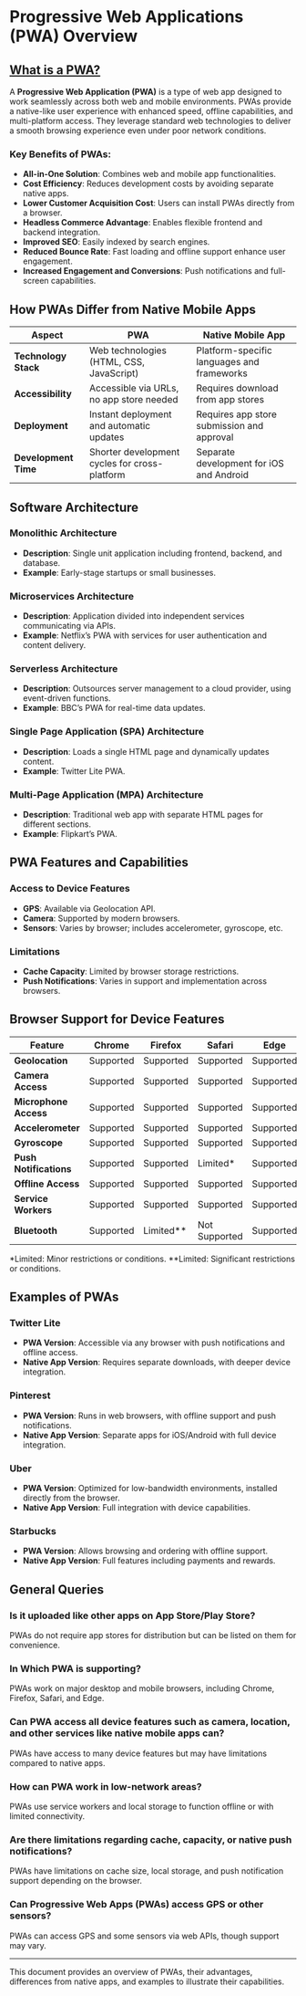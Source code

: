 # Progressive Web Applications (PWA) Overview

## [What is a PWA?](./pwa.md)

A **Progressive Web Application (PWA)** is a type of web app designed to work seamlessly across both web and mobile environments. PWAs provide a native-like user experience with enhanced speed, offline capabilities, and multi-platform access. They leverage standard web technologies to deliver a smooth browsing experience even under poor network conditions.

### Key Benefits of PWAs:
- **All-in-One Solution**: Combines web and mobile app functionalities.
- **Cost Efficiency**: Reduces development costs by avoiding separate native apps.
- **Lower Customer Acquisition Cost**: Users can install PWAs directly from a browser.
- **Headless Commerce Advantage**: Enables flexible frontend and backend integration.
- **Improved SEO**: Easily indexed by search engines.
- **Reduced Bounce Rate**: Fast loading and offline support enhance user engagement.
- **Increased Engagement and Conversions**: Push notifications and full-screen capabilities.

## How PWAs Differ from Native Mobile Apps

| Aspect                | PWA                                            | Native Mobile App                          |
|-----------------------|------------------------------------------------|--------------------------------------------|
| **Technology Stack**  | Web technologies (HTML, CSS, JavaScript)      | Platform-specific languages and frameworks |
| **Accessibility**     | Accessible via URLs, no app store needed      | Requires download from app stores          |
| **Deployment**        | Instant deployment and automatic updates      | Requires app store submission and approval |
| **Development Time**  | Shorter development cycles for cross-platform | Separate development for iOS and Android   |

## Software Architecture

### Monolithic Architecture
- **Description**: Single unit application including frontend, backend, and database.
- **Example**: Early-stage startups or small businesses.

### Microservices Architecture
- **Description**: Application divided into independent services communicating via APIs.
- **Example**: Netflix’s PWA with services for user authentication and content delivery.

### Serverless Architecture
- **Description**: Outsources server management to a cloud provider, using event-driven functions.
- **Example**: BBC’s PWA for real-time data updates.

### Single Page Application (SPA) Architecture
- **Description**: Loads a single HTML page and dynamically updates content.
- **Example**: Twitter Lite PWA.

### Multi-Page Application (MPA) Architecture
- **Description**: Traditional web app with separate HTML pages for different sections.
- **Example**: Flipkart’s PWA.

## PWA Features and Capabilities

### Access to Device Features
- **GPS**: Available via Geolocation API.
- **Camera**: Supported by modern browsers.
- **Sensors**: Varies by browser; includes accelerometer, gyroscope, etc.

### Limitations
- **Cache Capacity**: Limited by browser storage restrictions.
- **Push Notifications**: Varies in support and implementation across browsers.

## Browser Support for Device Features

| Feature          | Chrome | Firefox | Safari | Edge | Opera |
|------------------|--------|---------|--------|------|-------|
| **Geolocation**  | Supported | Supported | Supported | Supported | Supported |
| **Camera Access**| Supported | Supported | Supported | Supported | Supported |
| **Microphone Access** | Supported | Supported | Supported | Supported | Supported |
| **Accelerometer** | Supported | Supported | Supported | Supported | Supported |
| **Gyroscope**    | Supported | Supported | Supported | Supported | Supported |
| **Push Notifications** | Supported | Supported | Limited* | Supported | Supported |
| **Offline Access** | Supported | Supported | Supported | Supported | Supported |
| **Service Workers** | Supported | Supported | Supported | Supported | Supported |
| **Bluetooth**    | Supported | Limited** | Not Supported | Supported | Supported |

*Limited: Minor restrictions or conditions.
**Limited: Significant restrictions or conditions.

## Examples of PWAs

### Twitter Lite
- **PWA Version**: Accessible via any browser with push notifications and offline access.
- **Native App Version**: Requires separate downloads, with deeper device integration.

### Pinterest
- **PWA Version**: Runs in web browsers, with offline support and push notifications.
- **Native App Version**: Separate apps for iOS/Android with full device integration.

### Uber
- **PWA Version**: Optimized for low-bandwidth environments, installed directly from the browser.
- **Native App Version**: Full integration with device capabilities.

### Starbucks
- **PWA Version**: Allows browsing and ordering with offline support.
- **Native App Version**: Full features including payments and rewards.

## General Queries

### Is it uploaded like other apps on App Store/Play Store?
PWAs do not require app stores for distribution but can be listed on them for convenience.

### In Which PWA is supporting?
PWAs work on major desktop and mobile browsers, including Chrome, Firefox, Safari, and Edge.

### Can PWA access all device features such as camera, location, and other services like native mobile apps can?
PWAs have access to many device features but may have limitations compared to native apps.

### How can PWA work in low-network areas?
PWAs use service workers and local storage to function offline or with limited connectivity.

### Are there limitations regarding cache, capacity, or native push notifications?
PWAs have limitations on cache size, local storage, and push notification support depending on the browser.

### Can Progressive Web Apps (PWAs) access GPS or other sensors?
PWAs can access GPS and some sensors via web APIs, though support may vary.

---

This document provides an overview of PWAs, their advantages, differences from native apps, and examples to illustrate their capabilities.
